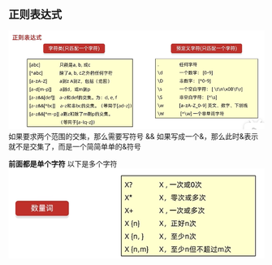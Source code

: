 ## 正则表达式
![alt text](image-20.png)
如果要求两个范围的交集，那么需要写符号 &&
如果写成一个&，那么此时&表示就不是交集了，而是一个简简单单的&符号

**前面都是单个字符**
以下是多个字符
![alt text](./img/image-22.png)